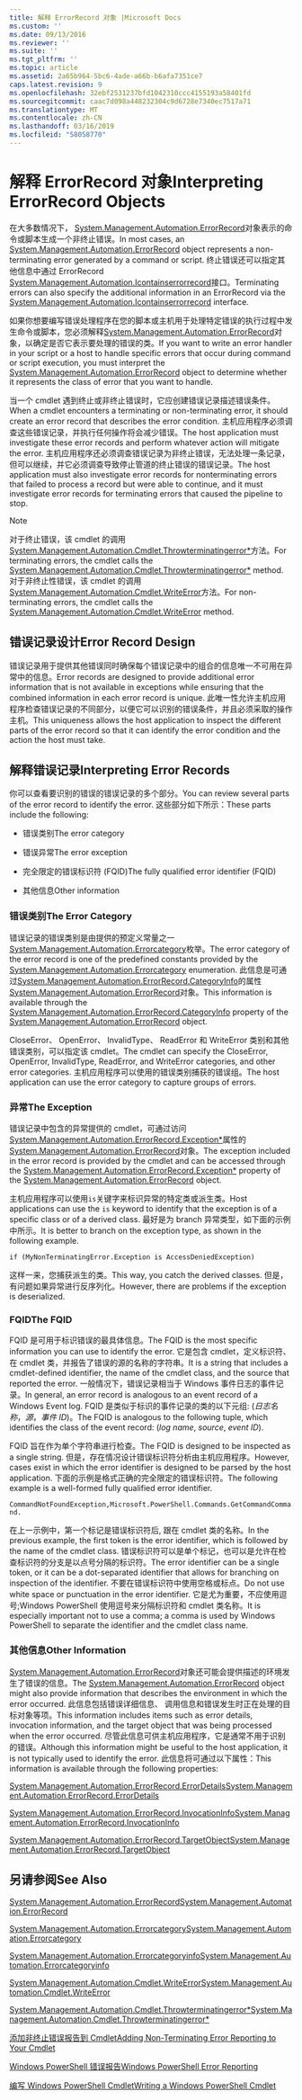 ```yaml
---
title: 解释 ErrorRecord 对象 |Microsoft Docs
ms.custom: ''
ms.date: 09/13/2016
ms.reviewer: ''
ms.suite: ''
ms.tgt_pltfrm: ''
ms.topic: article
ms.assetid: 2a65b964-5bc6-4ade-a66b-b6afa7351ce7
caps.latest.revision: 9
ms.openlocfilehash: 32ebf2531237bfd1042310ccc4155193a58401fd
ms.sourcegitcommit: caac7d098a448232304c9d6728e7340ec7517a71
ms.translationtype: MT
ms.contentlocale: zh-CN
ms.lasthandoff: 03/16/2019
ms.locfileid: "58058770"
---
```

# <a name="interpreting-errorrecord-objects"></a><span data-ttu-id="f956d-102">解释 ErrorRecord 对象</span><span class="sxs-lookup"><span data-stu-id="f956d-102">Interpreting ErrorRecord Objects</span></span>

<span data-ttu-id="f956d-103">在大多数情况下， [System.Management.Automation.ErrorRecord](/dotnet/api/System.Management.Automation.ErrorRecord)对象表示的命令或脚本生成一个非终止错误。</span><span class="sxs-lookup"><span data-stu-id="f956d-103">In most cases, an [System.Management.Automation.ErrorRecord](/dotnet/api/System.Management.Automation.ErrorRecord) object represents a non-terminating error generated by a command or script.</span></span> <span data-ttu-id="f956d-104">终止错误还可以指定其他信息中通过 ErrorRecord [System.Management.Automation.Icontainserrorrecord](/dotnet/api/System.Management.Automation.IContainsErrorRecord)接口。</span><span class="sxs-lookup"><span data-stu-id="f956d-104">Terminating errors can also specify the additional information in an ErrorRecord via the [System.Management.Automation.Icontainserrorrecord](/dotnet/api/System.Management.Automation.IContainsErrorRecord) interface.</span></span>

<span data-ttu-id="f956d-105">如果你想要编写错误处理程序在您的脚本或主机用于处理特定错误的执行过程中发生命令或脚本，您必须解释[System.Management.Automation.ErrorRecord](/dotnet/api/System.Management.Automation.ErrorRecord)对象，以确定是否它表示要处理的错误的类。</span><span class="sxs-lookup"><span data-stu-id="f956d-105">If you want to write an error handler in your script or a host to handle specific errors that occur during command or script execution, you must interpret the [System.Management.Automation.ErrorRecord](/dotnet/api/System.Management.Automation.ErrorRecord) object to determine whether it represents the class of error that you want to handle.</span></span>

<span data-ttu-id="f956d-106">当一个 cmdlet 遇到终止或非终止错误时，它应创建错误记录描述错误条件。</span><span class="sxs-lookup"><span data-stu-id="f956d-106">When a cmdlet encounters a terminating or non-terminating error, it should create an error record that describes the error condition.</span></span> <span data-ttu-id="f956d-107">主机应用程序必须调查这些错误记录，并执行任何操作将会减少错误。</span><span class="sxs-lookup"><span data-stu-id="f956d-107">The host application must investigate these error records and perform whatever action will mitigate the error.</span></span> <span data-ttu-id="f956d-108">主机应用程序还必须调查错误记录为非终止错误，无法处理一条记录，但可以继续，并它必须调查导致停止管道的终止错误的错误记录。</span><span class="sxs-lookup"><span data-stu-id="f956d-108">The host application must also investigate error records for nonterminating errors that failed to process a record but were able to continue, and it must investigate error records for terminating errors that caused the pipeline to stop.</span></span>

> [!NOTE]
> <span data-ttu-id="f956d-109">对于终止错误，该 cmdlet 的调用[System.Management.Automation.Cmdlet.Throwterminatingerror\*](/dotnet/api/System.Management.Automation.Cmdlet.ThrowTerminatingError)方法。</span><span class="sxs-lookup"><span data-stu-id="f956d-109">For terminating errors, the cmdlet calls the [System.Management.Automation.Cmdlet.Throwterminatingerror\*](/dotnet/api/System.Management.Automation.Cmdlet.ThrowTerminatingError) method.</span></span> <span data-ttu-id="f956d-110">对于非终止性错误，该 cmdlet 的调用[System.Management.Automation.Cmdlet.WriteError](/dotnet/api/System.Management.Automation.Cmdlet.WriteError)方法。</span><span class="sxs-lookup"><span data-stu-id="f956d-110">For non-terminating errors, the cmdlet calls the [System.Management.Automation.Cmdlet.WriteError](/dotnet/api/System.Management.Automation.Cmdlet.WriteError) method.</span></span>

## <a name="error-record-design"></a><span data-ttu-id="f956d-111">错误记录设计</span><span class="sxs-lookup"><span data-stu-id="f956d-111">Error Record Design</span></span>

<span data-ttu-id="f956d-112">错误记录用于提供其他错误同时确保每个错误记录中的组合的信息唯一不可用在异常中的信息。</span><span class="sxs-lookup"><span data-stu-id="f956d-112">Error records are designed to provide additional error information that is not available in exceptions while ensuring that the combined information in each error record is unique.</span></span> <span data-ttu-id="f956d-113">此唯一性允许主机应用程序检查错误记录的不同部分，以便它可以识别的错误条件，并且必须采取的操作主机。</span><span class="sxs-lookup"><span data-stu-id="f956d-113">This uniqueness allows the host application to inspect the different parts of the error record so that it can identify the error condition and the action the host must take.</span></span>

## <a name="interpreting-error-records"></a><span data-ttu-id="f956d-114">解释错误记录</span><span class="sxs-lookup"><span data-stu-id="f956d-114">Interpreting Error Records</span></span>

<span data-ttu-id="f956d-115">你可以查看要识别的错误的错误记录的多个部分。</span><span class="sxs-lookup"><span data-stu-id="f956d-115">You can review several parts of the error record to identify the error.</span></span> <span data-ttu-id="f956d-116">这些部分如下所示：</span><span class="sxs-lookup"><span data-stu-id="f956d-116">These parts include the following:</span></span>

- <span data-ttu-id="f956d-117">错误类别</span><span class="sxs-lookup"><span data-stu-id="f956d-117">The error category</span></span>

- <span data-ttu-id="f956d-118">错误异常</span><span class="sxs-lookup"><span data-stu-id="f956d-118">The error exception</span></span>

- <span data-ttu-id="f956d-119">完全限定的错误标识符 (FQID)</span><span class="sxs-lookup"><span data-stu-id="f956d-119">The fully qualified error identifier (FQID)</span></span>

- <span data-ttu-id="f956d-120">其他信息</span><span class="sxs-lookup"><span data-stu-id="f956d-120">Other information</span></span>

### <a name="the-error-category"></a><span data-ttu-id="f956d-121">错误类别</span><span class="sxs-lookup"><span data-stu-id="f956d-121">The Error Category</span></span>

<span data-ttu-id="f956d-122">错误记录的错误类别是由提供的预定义常量之一[System.Management.Automation.Errorcategory](/dotnet/api/System.Management.Automation.ErrorCategory)枚举。</span><span class="sxs-lookup"><span data-stu-id="f956d-122">The error category of the error record is one of the predefined constants provided by the [System.Management.Automation.Errorcategory](/dotnet/api/System.Management.Automation.ErrorCategory) enumeration.</span></span> <span data-ttu-id="f956d-123">此信息是可通过[System.Management.Automation.ErrorRecord.CategoryInfo](/dotnet/api/System.Management.Automation.ErrorRecord.CategoryInfo)的属性[System.Management.Automation.ErrorRecord](/dotnet/api/System.Management.Automation.ErrorRecord)对象。</span><span class="sxs-lookup"><span data-stu-id="f956d-123">This information  is available through the [System.Management.Automation.ErrorRecord.CategoryInfo](/dotnet/api/System.Management.Automation.ErrorRecord.CategoryInfo) property of the [System.Management.Automation.ErrorRecord](/dotnet/api/System.Management.Automation.ErrorRecord) object.</span></span>

<span data-ttu-id="f956d-124">CloseError、 OpenError、 InvalidType、 ReadError 和 WriteError 类别和其他错误类别，可以指定该 cmdlet。</span><span class="sxs-lookup"><span data-stu-id="f956d-124">The cmdlet can specify the CloseError, OpenError, InvalidType, ReadError, and WriteError categories, and other error categories.</span></span> <span data-ttu-id="f956d-125">主机应用程序可以使用的错误类别捕获的错误组。</span><span class="sxs-lookup"><span data-stu-id="f956d-125">The host application can use the error category to capture groups of errors.</span></span>

### <a name="the-exception"></a><span data-ttu-id="f956d-126">异常</span><span class="sxs-lookup"><span data-stu-id="f956d-126">The Exception</span></span>

<span data-ttu-id="f956d-127">错误记录中包含的异常提供的 cmdlet，可通过访问[System.Management.Automation.ErrorRecord.Exception\*](/dotnet/api/System.Management.Automation.ErrorRecord.Exception)属性的[System.Management.Automation.ErrorRecord](/dotnet/api/System.Management.Automation.ErrorRecord)对象。</span><span class="sxs-lookup"><span data-stu-id="f956d-127">The exception included in the error record is provided by the cmdlet and can be accessed through the [System.Management.Automation.ErrorRecord.Exception\*](/dotnet/api/System.Management.Automation.ErrorRecord.Exception) property of the [System.Management.Automation.ErrorRecord](/dotnet/api/System.Management.Automation.ErrorRecord) object.</span></span>

<span data-ttu-id="f956d-128">主机应用程序可以使用`is`关键字来标识异常的特定类或派生类。</span><span class="sxs-lookup"><span data-stu-id="f956d-128">Host applications can use the `is` keyword to identify that the exception is of a specific class or of a derived class.</span></span> <span data-ttu-id="f956d-129">最好是为 branch 异常类型，如下面的示例中所示。</span><span class="sxs-lookup"><span data-stu-id="f956d-129">It is better to branch on the exception type, as shown in the following example.</span></span>

`if (MyNonTerminatingError.Exception is AccessDeniedException)`

<span data-ttu-id="f956d-130">这样一来，您捕获派生的类。</span><span class="sxs-lookup"><span data-stu-id="f956d-130">This way, you catch the derived classes.</span></span> <span data-ttu-id="f956d-131">但是，有问题如果异常进行反序列化。</span><span class="sxs-lookup"><span data-stu-id="f956d-131">However, there are problems if the exception is deserialized.</span></span>

### <a name="the-fqid"></a><span data-ttu-id="f956d-132">FQID</span><span class="sxs-lookup"><span data-stu-id="f956d-132">The FQID</span></span>

<span data-ttu-id="f956d-133">FQID 是可用于标识错误的最具体信息。</span><span class="sxs-lookup"><span data-stu-id="f956d-133">The FQID is the most specific information you can use to identify the error.</span></span> <span data-ttu-id="f956d-134">它是包含 cmdlet，定义标识符、 在 cmdlet 类，并报告了错误的源的名称的字符串。</span><span class="sxs-lookup"><span data-stu-id="f956d-134">It is a string that includes a cmdlet-defined identifier, the name of the cmdlet class, and the source that reported the error.</span></span> <span data-ttu-id="f956d-135">一般情况下，错误记录相当于 Windows 事件日志的事件记录。</span><span class="sxs-lookup"><span data-stu-id="f956d-135">In general, an error record is analogous to an event record of a Windows Event log.</span></span> <span data-ttu-id="f956d-136">FQID 是类似于标识的事件记录的类的以下元组: (*日志名称*，*源*，*事件 ID*)。</span><span class="sxs-lookup"><span data-stu-id="f956d-136">The FQID is analogous to the following tuple, which identifies the class of the event record: (*log name*, *source*, *event ID*).</span></span>

<span data-ttu-id="f956d-137">FQID 旨在作为单个字符串进行检查。</span><span class="sxs-lookup"><span data-stu-id="f956d-137">The FQID is designed to be inspected as a single string.</span></span> <span data-ttu-id="f956d-138">但是，存在情况设计错误标识符分析由主机应用程序。</span><span class="sxs-lookup"><span data-stu-id="f956d-138">However, cases exist in which the error identifier is designed to be parsed by the host application.</span></span> <span data-ttu-id="f956d-139">下面的示例是格式正确的完全限定的错误标识符。</span><span class="sxs-lookup"><span data-stu-id="f956d-139">The following example is a well-formed fully qualified error identifier.</span></span>

`CommandNotFoundException,Microsoft.PowerShell.Commands.GetCommandCommand.`

<span data-ttu-id="f956d-140">在上一示例中，第一个标记是错误标识符后, 跟在 cmdlet 类的名称。</span><span class="sxs-lookup"><span data-stu-id="f956d-140">In the previous example, the first token is the error identifier, which is followed by the name of the cmdlet class.</span></span> <span data-ttu-id="f956d-141">错误标识符可以是单个标记，也可以是允许在检查标识符的分支是以点号分隔的标识符。</span><span class="sxs-lookup"><span data-stu-id="f956d-141">The error identifier can be a single token, or it can be a dot-separated identifier that allows for branching on inspection of the identifier.</span></span> <span data-ttu-id="f956d-142">不要在错误标识符中使用空格或标点。</span><span class="sxs-lookup"><span data-stu-id="f956d-142">Do not use white space or punctuation in the error identifier.</span></span> <span data-ttu-id="f956d-143">它是尤为重要，不应使用逗号;Windows PowerShell 使用逗号来分隔标识符和 cmdlet 类名称。</span><span class="sxs-lookup"><span data-stu-id="f956d-143">It is especially important not to use a comma; a comma is used by Windows PowerShell to separate the identifier and the cmdlet class name.</span></span>

### <a name="other-information"></a><span data-ttu-id="f956d-144">其他信息</span><span class="sxs-lookup"><span data-stu-id="f956d-144">Other Information</span></span>

<span data-ttu-id="f956d-145">[System.Management.Automation.ErrorRecord](/dotnet/api/System.Management.Automation.ErrorRecord)对象还可能会提供描述的环境发生了错误的信息。</span><span class="sxs-lookup"><span data-stu-id="f956d-145">The [System.Management.Automation.ErrorRecord](/dotnet/api/System.Management.Automation.ErrorRecord) object might also provide information that describes the environment in which the error occurred.</span></span> <span data-ttu-id="f956d-146">此信息包括错误详细信息、 调用信息和错误发生时正在处理的目标对象等项。</span><span class="sxs-lookup"><span data-stu-id="f956d-146">This information includes items such as error details, invocation information, and the target object that was being processed when the error occurred.</span></span> <span data-ttu-id="f956d-147">尽管此信息可供主机应用程序，它是通常不用于识别的错误。</span><span class="sxs-lookup"><span data-stu-id="f956d-147">Although this information might be useful to the host application, it is not typically used to identify the error.</span></span> <span data-ttu-id="f956d-148">此信息将可通过以下属性：</span><span class="sxs-lookup"><span data-stu-id="f956d-148">This information is available through the following properties:</span></span>

[<span data-ttu-id="f956d-149">System.Management.Automation.ErrorRecord.ErrorDetails</span><span class="sxs-lookup"><span data-stu-id="f956d-149">System.Management.Automation.ErrorRecord.ErrorDetails</span></span>](/dotnet/api/System.Management.Automation.ErrorRecord.ErrorDetails)

[<span data-ttu-id="f956d-150">System.Management.Automation.ErrorRecord.InvocationInfo</span><span class="sxs-lookup"><span data-stu-id="f956d-150">System.Management.Automation.ErrorRecord.InvocationInfo</span></span>](/dotnet/api/System.Management.Automation.ErrorRecord.InvocationInfo)

[<span data-ttu-id="f956d-151">System.Management.Automation.ErrorRecord.TargetObject</span><span class="sxs-lookup"><span data-stu-id="f956d-151">System.Management.Automation.ErrorRecord.TargetObject</span></span>](/dotnet/api/System.Management.Automation.ErrorRecord.TargetObject)

## <a name="see-also"></a><span data-ttu-id="f956d-152">另请参阅</span><span class="sxs-lookup"><span data-stu-id="f956d-152">See Also</span></span>

[<span data-ttu-id="f956d-153">System.Management.Automation.ErrorRecord</span><span class="sxs-lookup"><span data-stu-id="f956d-153">System.Management.Automation.ErrorRecord</span></span>](/dotnet/api/System.Management.Automation.ErrorRecord)

[<span data-ttu-id="f956d-154">System.Management.Automation.Errorcategory</span><span class="sxs-lookup"><span data-stu-id="f956d-154">System.Management.Automation.Errorcategory</span></span>](/dotnet/api/System.Management.Automation.ErrorCategory)

[<span data-ttu-id="f956d-155">System.Management.Automation.Errorcategoryinfo</span><span class="sxs-lookup"><span data-stu-id="f956d-155">System.Management.Automation.Errorcategoryinfo</span></span>](/dotnet/api/System.Management.Automation.ErrorCategoryInfo)

[<span data-ttu-id="f956d-156">System.Management.Automation.Cmdlet.WriteError</span><span class="sxs-lookup"><span data-stu-id="f956d-156">System.Management.Automation.Cmdlet.WriteError</span></span>](/dotnet/api/System.Management.Automation.Cmdlet.WriteError)

[<span data-ttu-id="f956d-157">System.Management.Automation.Cmdlet.Throwterminatingerror\*</span><span class="sxs-lookup"><span data-stu-id="f956d-157">System.Management.Automation.Cmdlet.Throwterminatingerror\*</span></span>](/dotnet/api/System.Management.Automation.Cmdlet.ThrowTerminatingError)

[<span data-ttu-id="f956d-158">添加非终止错误报告到 Cmdlet</span><span class="sxs-lookup"><span data-stu-id="f956d-158">Adding Non-Terminating Error Reporting to Your Cmdlet</span></span>](./adding-non-terminating-error-reporting-to-your-cmdlet.md)

[<span data-ttu-id="f956d-159">Windows PowerShell 错误报告</span><span class="sxs-lookup"><span data-stu-id="f956d-159">Windows PowerShell Error Reporting</span></span>](./error-reporting-concepts.md)

[<span data-ttu-id="f956d-160">编写 Windows PowerShell Cmdlet</span><span class="sxs-lookup"><span data-stu-id="f956d-160">Writing a Windows PowerShell Cmdlet</span></span>](./writing-a-windows-powershell-cmdlet.md)

